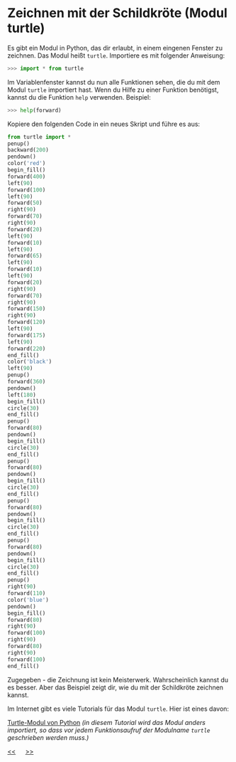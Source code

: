 # Zeichnen mit der Schildkröte (Modul turtle)

Es gibt ein Modul in Python, das dir erlaubt, in einem eingenen Fenster zu zeichnen.
Das Modul heißt `turtle`. Importiere es mit folgender Anweisung:

```python
>>> import * from turtle
```

Im Variablenfenster kannst du nun alle Funktionen sehen, 
die du mit dem Modul `turtle` importiert hast.
Wenn du Hilfe zu einer Funktion benötigst, kannst du die Funktion `help` verwenden.
Beispiel:

```python
>>> help(forward)
```

Kopiere den folgenden Code in ein neues Skript und führe es aus:

```python
from turtle import *
penup()
backward(200)
pendown()
color('red')
begin_fill()
forward(400)
left(90)
forward(100)
left(90)
forward(50)
right(90)
forward(70)
right(90)
forward(20)
left(90)
forward(10)
left(90)
forward(65)
left(90)
forward(10)
left(90)
forward(20)
right(90)
forward(70)
right(90)
forward(150)
right(90)
forward(120)
left(90)
forward(175)
left(90)
forward(220)
end_fill()
color('black')
left(90)
penup()
forward(360)
pendown()
left(180)
begin_fill()
circle(30)
end_fill()
penup()
forward(80)
pendown()
begin_fill()
circle(30)
end_fill()
penup()
forward(80)
pendown()
begin_fill()
circle(30)
end_fill()
penup()
forward(80)
pendown()
begin_fill()
circle(30)
end_fill()
penup()
forward(80)
pendown()
begin_fill()
circle(30)
end_fill()
penup()
right(90)
forward(110)
color('blue')
pendown()
begin_fill()
forward(80)
right(90)
forward(100)
right(90)
forward(80)
right(90)
forward(100)
end_fill()
```

Zugegeben - die Zeichnung ist kein Meisterwerk. Wahrscheinlich kannst du es besser.
Aber das Beispiel zeigt dir, wie du mit der Schildkröte zeichnen kannst.

Im Internet gibt es viele Tutorials für das Modul `turtle`.
Hier ist eines davon:

[Turtle-Modul von Python](https://www.python-lernen.de/python-turtle.htm) 
*(in diesem Tutorial wird das Modul anders importiert,
so dass vor jedem Funktionsaufruf der Modulname `turtle` 
geschrieben werden muss.)*

[<<](H0_Module.md) &emsp; [>>](I0_EinAusgabe.md)
